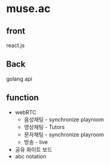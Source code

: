 # muse.ac
## front 
react.js 
## Back
golang api
## function
* webRTC
  * 음성채팅 - synchronize playroom
  * 영상채팅 - Tutors
  * 문자채팅 - synchronize playroom
  * 방송    - live
* 공유 화이트 보드 
* abc notation

